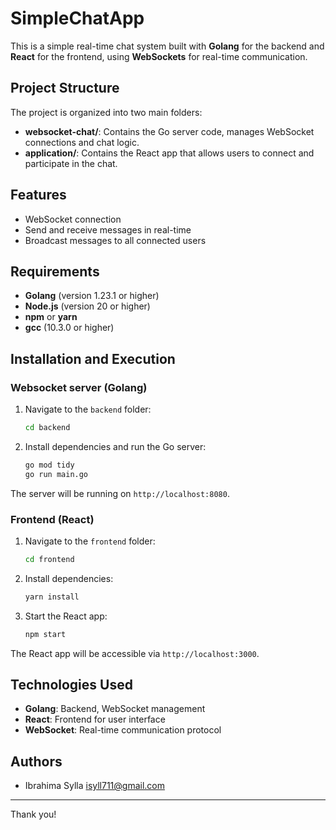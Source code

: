 # SimpleChatApp

This is a simple real-time chat system built with **Golang** for the backend and **React** for the frontend, using **WebSockets** for real-time communication.

## Project Structure

The project is organized into two main folders:

- **websocket-chat/**: Contains the Go server code, manages WebSocket connections and chat logic.
- **application/**: Contains the React app that allows users to connect and participate in the chat.

## Features

- WebSocket connection
- Send and receive messages in real-time
- Broadcast messages to all connected users

## Requirements

- **Golang** (version 1.23.1 or higher)
- **Node.js** (version 20 or higher)
- **npm** or **yarn**
- **gcc** (10.3.0 or higher)

## Installation and Execution

### Websocket server (Golang)

1. Navigate to the `backend` folder:

   ```bash
   cd backend
   ```

2. Install dependencies and run the Go server:
   ```bash
   go mod tidy
   go run main.go
   ```

The server will be running on `http://localhost:8080`.

### Frontend (React)

1. Navigate to the `frontend` folder:

   ```bash
   cd frontend
   ```

2. Install dependencies:

   ```bash
   yarn install
   ```

3. Start the React app:
   ```bash
   npm start
   ```

The React app will be accessible via `http://localhost:3000`.

## Technologies Used

- **Golang**: Backend, WebSocket management
- **React**: Frontend for user interface
- **WebSocket**: Real-time communication protocol

## Authors

- Ibrahima Sylla [isyll711@gmail.com](mailto:isyll711@gmail.com)

---

Thank you!
